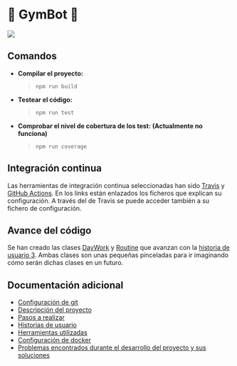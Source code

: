 # :muscle: GymBot :muscle:

![](https://travis-ci.com/torchu/GymBot.svg?branch=master)

## Comandos

- **Compilar el proyecto:**
  > `npm run build`
- **Testear el código:**
  > `npm run test`
- **Comprobar el nivel de cobertura de los test: (Actualmente no funciona)**
  > `npm run coverage`

## Integración continua

Las herramientas de integración continua seleccionadas han sido [Travis](docs/travis.md) y [GitHub Actions](docs/gh-actions). En los links están enlazados los ficheros que explican su configuración. A través del de Travis se puede acceder también a su fichero de configuración.

## Avance del código

Se han creado las clases [DayWork](src/models/daywork.ts) y [Routine](src/models/routine.ts) que avanzan con la [historia de usuario 3](https://github.com/torchu/GymBot/issues/23). Ambas clases son unas pequeñas pinceladas para ir imaginando cómo serán dichas clases en un futuro.

## Documentación adicional

- [Configuración de git](docs/git-config.md)
- [Descripción del proyecto](docs/descripcion.md)
- [Pasos a realizar](docs/pasos.md)
- [Historias de usuario](docs/hu.md)
- [Herramientas utilizadas](docs/herramientas.md)
- [Configuración de docker](docs/docker.md)
- [Problemas encontrados durante el desarrollo del proyecto y sus soluciones](docs/errors.md)
